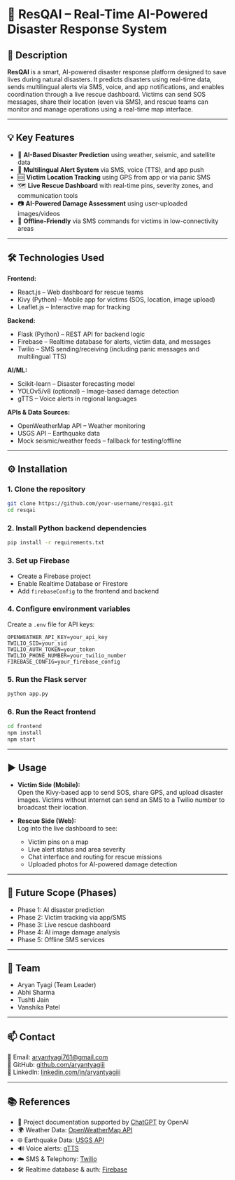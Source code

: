 
# 🚨 ResQAI – Real-Time AI-Powered Disaster Response System

## 📝 Description

**ResQAI** is a smart, AI-powered disaster response platform designed to save lives during natural disasters. It predicts disasters using real-time data, sends multilingual alerts via SMS, voice, and app notifications, and enables coordination through a live rescue dashboard. Victims can send SOS messages, share their location (even via SMS), and rescue teams can monitor and manage operations using a real-time map interface.

---

## 💡 Key Features

- 🧠 **AI-Based Disaster Prediction** using weather, seismic, and satellite data  
- 📢 **Multilingual Alert System** via SMS, voice (TTS), and app push  
- 🆘 **Victim Location Tracking** using GPS from app or via panic SMS  
- 🗺️ **Live Rescue Dashboard** with real-time pins, severity zones, and communication tools  
- 📷 **AI-Powered Damage Assessment** using user-uploaded images/videos  
- 📴 **Offline-Friendly** via SMS commands for victims in low-connectivity areas  

---

## 🛠️ Technologies Used

**Frontend:**
- React.js – Web dashboard for rescue teams
- Kivy (Python) – Mobile app for victims (SOS, location, image upload)
- Leaflet.js – Interactive map for tracking

**Backend:**
- Flask (Python) – REST API for backend logic
- Firebase – Realtime database for alerts, victim data, and messages
- Twilio – SMS sending/receiving (including panic messages and multilingual TTS)

**AI/ML:**
- Scikit-learn – Disaster forecasting model
- YOLOv5/v8 (optional) – Image-based damage detection
- gTTS – Voice alerts in regional languages

**APIs & Data Sources:**
- OpenWeatherMap API – Weather monitoring
- USGS API – Earthquake data
- Mock seismic/weather feeds – fallback for testing/offline

---

## ⚙️ Installation

### 1. Clone the repository
```bash
git clone https://github.com/your-username/resqai.git
cd resqai
```

### 2. Install Python backend dependencies
```bash
pip install -r requirements.txt
```

### 3. Set up Firebase
- Create a Firebase project
- Enable Realtime Database or Firestore
- Add `firebaseConfig` to the frontend and backend

### 4. Configure environment variables
Create a `.env` file for API keys:
```
OPENWEATHER_API_KEY=your_api_key
TWILIO_SID=your_sid
TWILIO_AUTH_TOKEN=your_token
TWILIO_PHONE_NUMBER=your_twilio_number
FIREBASE_CONFIG=your_firebase_config
```

### 5. Run the Flask server
```bash
python app.py
```

### 6. Run the React frontend
```bash
cd frontend
npm install
npm start
```

---

## ▶️ Usage

- **Victim Side (Mobile):**  
  Open the Kivy-based app to send SOS, share GPS, and upload disaster images. Victims without internet can send an SMS to a Twilio number to broadcast their location.

- **Rescue Side (Web):**  
  Log into the live dashboard to see:
  - Victim pins on a map  
  - Live alert status and area severity  
  - Chat interface and routing for rescue missions  
  - Uploaded photos for AI-powered damage detection

---

## 🧩 Future Scope (Phases)
- Phase 1: AI disaster prediction  
- Phase 2: Victim tracking via app/SMS  
- Phase 3: Live rescue dashboard  
- Phase 4: AI image damage analysis  
- Phase 5: Offline SMS services  

---

## 👥 Team

- Aryan Tyagi (Team Leader)  
- Abhi Sharma  
- Tushti Jain  
- Vanshika Patel  

---

## 📫 Contact

📧 Email: aryantyagi761@gmail.com  
🔗 GitHub: [github.com/aryantyagiii](https://github.com/aryantyagiii)  
🔗 LinkedIn: [linkedin.com/in/aryantyagiii](https://linkedin.com/in/aryantyagiii)  

---

## 📚 References

- 🧠 Project documentation supported by [ChatGPT](https://openai.com/chatgpt) by OpenAI  
- 🌍 Weather Data: [OpenWeatherMap API](https://openweathermap.org/)  
- 🌐 Earthquake Data: [USGS API](https://earthquake.usgs.gov/fdsnws/event/1/)  
- 🔊 Voice alerts: [gTTS](https://pypi.org/project/gTTS/)  
- ☁️ SMS & Telephony: [Twilio](https://www.twilio.com/)  
- 🛠️ Realtime database & auth: [Firebase](https://firebase.google.com/)  

